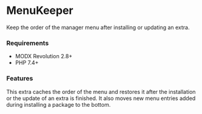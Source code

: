 # MenuKeeper

Keep the order of the manager menu after installing or updating an extra.

### Requirements

* MODX Revolution 2.8+
* PHP 7.4+

### Features

This extra caches the order of the menu and restores it after the installation 
or the update of an extra is finished. It also moves new menu entries added 
during installing a package to the bottom.
